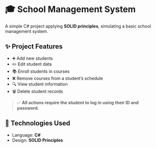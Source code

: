 # 🎓 School Management System

A simple C# project applying **SOLID principles**, simulating a basic school management system.

## ✨ Project Features

- ➕ Add new students  
- ✏️ Edit student data  
- 📚 Enroll students in courses  
- ❌ Remove courses from a student’s schedule  
- 🔍 View student information  
- 🗑️ Delete student records  

> ✅ **All actions require the student to log in using their ID and password.**

## 🧠 Technologies Used

- Language: **C#**
- Design: **SOLID Principles**
